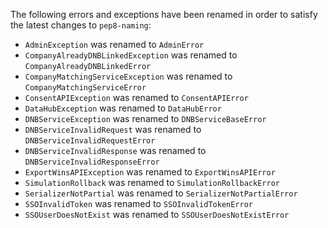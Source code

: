 The following errors and exceptions have been renamed in order to satisfy the latest changes to `pep8-naming`:

- `AdminException` was renamed to `AdminError`
- `CompanyAlreadyDNBLinkedException` was renamed to `CompanyAlreadyDNBLinkedError`
- `CompanyMatchingServiceException` was renamed to `CompanyMatchingServiceError`
- `ConsentAPIException` was renamed to `ConsentAPIError`
- `DataHubException` was renamed to `DataHubError`
- `DNBServiceException` was renamed to `DNBServiceBaseError`
- `DNBServiceInvalidRequest` was renamed to `DNBServiceInvalidRequestError`
- `DNBServiceInvalidResponse` was renamed to `DNBServiceInvalidResponseError`
- `ExportWinsAPIException` was renamed to `ExportWinsAPIError`
- `SimulationRollback` was renamed to `SimulationRollbackError`
- `SerializerNotPartial` was renamed to `SerializerNotPartialError`
- `SSOInvalidToken` was renamed to `SSOInvalidTokenError`
- `SSOUserDoesNotExist` was renamed to `SSOUserDoesNotExistError`